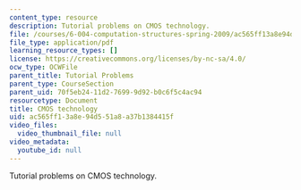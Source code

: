 ```yaml
---
content_type: resource
description: Tutorial problems on CMOS technology.
file: /courses/6-004-computation-structures-spring-2009/ac565ff13a8e94d551a8a37b1384415f_MIT6_004s09_tutor03.pdf
file_type: application/pdf
learning_resource_types: []
license: https://creativecommons.org/licenses/by-nc-sa/4.0/
ocw_type: OCWFile
parent_title: Tutorial Problems
parent_type: CourseSection
parent_uid: 70f5eb24-11d2-7699-9d92-b0c6f5c4ac94
resourcetype: Document
title: CMOS technology
uid: ac565ff1-3a8e-94d5-51a8-a37b1384415f
video_files:
  video_thumbnail_file: null
video_metadata:
  youtube_id: null
---
```

Tutorial problems on CMOS technology.